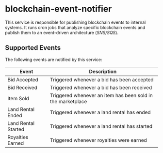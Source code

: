 # blockchain-event-notifier

This service is responsible for publishing blockchain events to internal systems. It runs cron jobs that analyze specific blockchain events and publish them to an event-driven architecture (_SNS/SQS_).

## Supported Events

The following events are notified by this service:

| Event                  | Description                                      |
|------------------------|--------------------------------------------------|
| Bid Accepted           | Triggered whenever a bid has been accepted       |
| Bid Received           | Triggered whenever a bid has been received       |
| Item Sold              | Triggered whenever an item has been sold in the marketplace |
| Land Rental Ended      | Triggered whenever a land rental has ended       |
| Land Rental Started    | Triggered whenever a land rental has started     |
| Royalties Earned       | Triggered whenever royalties were earned         |
